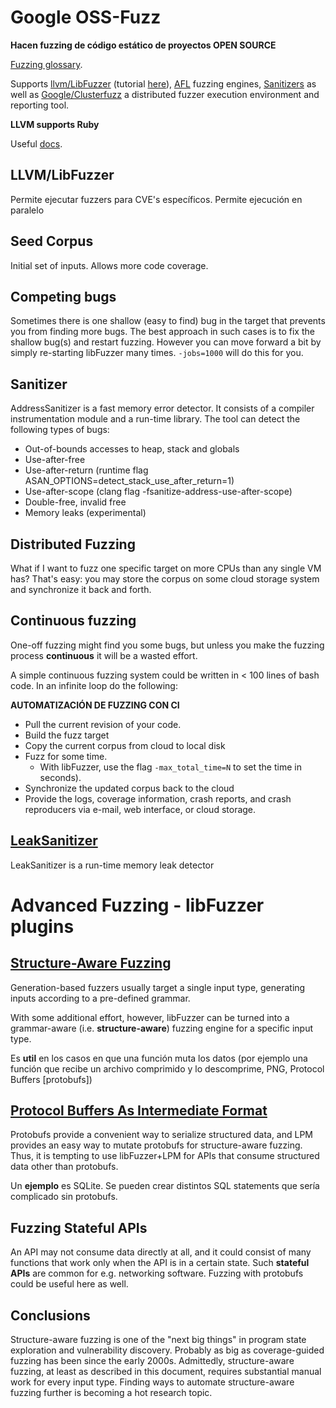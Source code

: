 ﻿# Google OSS-Fuzz

**Hacen fuzzing de código estático de proyectos OPEN SOURCE**

[Fuzzing glossary](https://github.com/google/fuzzing/blob/master/docs/glossary.md).

Supports [llvm/LibFuzzer](http://llvm.org/docs/LibFuzzer.html) (tutorial [here](https://github.com/google/fuzzing/blob/master/tutorial/libFuzzerTutorial.md)), [AFL](https://lcamtuf.coredump.cx/afl/) fuzzing engines, [Sanitizers](https://github.com/google/sanitizers) as well as [Google/Clusterfuzz](https://github.com/google/clusterfuzz) a distributed fuzzer execution environment and reporting tool. 

**LLVM supports Ruby**

Useful [docs](https://github.com/google/fuzzing/tree/master/docs).

## LLVM/LibFuzzer
Permite ejecutar fuzzers para CVE's específicos.
Permite ejecución en paralelo

## Seed Corpus
Initial set of inputs. Allows more code coverage.
## Competing bugs
Sometimes there is one shallow (easy to find) bug in the target that prevents you from finding more bugs. The best approach in such cases is to fix the shallow bug(s) and restart fuzzing. However you can move forward a bit by simply re-starting libFuzzer many times. `-jobs=1000` will do this for you.

## Sanitizer
AddressSanitizer is a fast memory error detector. It consists of a compiler instrumentation module and a run-time library. The tool can detect the following types of bugs:

-   Out-of-bounds accesses to heap, stack and globals
-   Use-after-free
-   Use-after-return (runtime flag  ASAN_OPTIONS=detect_stack_use_after_return=1)
-   Use-after-scope (clang flag  -fsanitize-address-use-after-scope)
-   Double-free, invalid free
-   Memory leaks (experimental)

## Distributed Fuzzing
What if I want to fuzz one specific target on more CPUs than any single VM has? That's easy: you may store the corpus on some cloud storage system and synchronize it back and forth.

## Continuous fuzzing

One-off fuzzing might find you some bugs, but unless you make the fuzzing process  **continuous**  it will be a wasted effort.

A simple continuous fuzzing system could be written in < 100 lines of bash code. In an infinite loop do the following:

**AUTOMATIZACIÓN DE FUZZING CON CI**

-   Pull the current revision of your code.
-   Build the fuzz target
-   Copy the current corpus from cloud to local disk
-   Fuzz for some time.
    -   With libFuzzer, use the flag  `-max_total_time=N`  to set the time in seconds).
-   Synchronize the updated corpus back to the cloud
-   Provide the logs, coverage information, crash reports, and crash reproducers via e-mail, web interface, or cloud storage.

## [LeakSanitizer](http://clang.llvm.org/docs/LeakSanitizer.html)
LeakSanitizer is a run-time memory leak detector

# Advanced Fuzzing - libFuzzer plugins
## [Structure-Aware Fuzzing](https://github.com/google/fuzzing/blob/master/docs/structure-aware-fuzzing.md)
Generation-based fuzzers usually target a single input type, generating inputs according to a pre-defined grammar.

With some additional effort, however, libFuzzer can be turned into a grammar-aware (i.e. **structure-aware**) fuzzing engine for a specific input type.

Es **util** en los casos en que una función muta los datos (por ejemplo una función que recibe un archivo comprimido y lo descomprime, PNG, Protocol Buffers [protobufs])


## [Protocol Buffers As Intermediate Format](https://github.com/google/fuzzing/blob/master/docs/structure-aware-fuzzing.md#protocol-buffers-as-intermediate-format)

Protobufs provide a convenient way to serialize structured data, and LPM provides an easy way to mutate protobufs for structure-aware fuzzing. Thus, it is tempting to use libFuzzer+LPM for APIs that consume structured data other than protobufs.

Un **ejemplo** es SQLite. Se pueden crear distintos SQL statements que sería complicado sin protobufs.

## Fuzzing Stateful APIs
An API may not consume data directly at all, and it could consist of many functions that work only when the API is in a certain state. Such **stateful APIs** are common for e.g. networking software. Fuzzing with protobufs could be useful here as well.

## Conclusions

Structure-aware fuzzing is one of the "next big things" in program state exploration and vulnerability discovery. Probably as big as coverage-guided fuzzing has been since the early 2000s. Admittedly, structure-aware fuzzing, at least as described in this document, requires substantial manual work for every input type. Finding ways to automate structure-aware fuzzing further is becoming a hot research topic.
